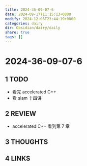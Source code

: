 ```yaml
---
title: 2024-36-09-07-6
date: 2024-09-17T11:15:13+0800
modify: 2024-12-05T23:44:19+0800
categories: dairy
dir: Obsidian/dairy/daily
share: true
tags: []
---
```


# 2024-36-09-07-6

## 1 TODO

- 看完 accelerated C++
- 看 slam 十四讲

## 2 REVIEW

- accelerated C++ 看到第 7 章

## 3 THOUGHTS

## 4 LINKS